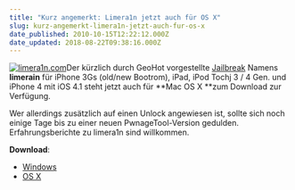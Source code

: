 ```yaml
---
title: "Kurz angemerkt: Limera1n jetzt auch für OS X"
slug: kurz-angemerkt-limera1n-jetzt-auch-fur-os-x
date_published: 2010-10-15T12:22:12.000Z
date_updated: 2018-08-22T09:38:16.000Z
---
```


[![limera1n.com](//picdump.thafaker.de/2010/04/limera1n.com_-150x150.png)](http://picdump.thafaker.de/2010/04/limera1n.com_.png)Der kürzlich durch GeoHot vorgestellte [Jailbreak](__GHOST_URL__/10/howto-limera1n-jailbreak-windows-ios-4-1-iphone-3gs-iphone-4) Namens **limerain** für iPhone 3Gs (old/new Bootrom), iPad, iPod Tochj 3 / 4 Gen. und iPhone 4 mit iOS 4.1 steht jetzt auch für **Mac OS X **zum Download zur Verfügung.

Wer  allerdings zusätzlich auf einen Unlock angewiesen ist, sollte sich noch  einige Tage bis zu einer neuen PwnageTool-Version gedulden.  Erfahrungsberichte zu limera1n sind willkommen.

**Download**:

- [Windows](http://limera1n.com)
- [OS X](http://limera1n.com)
